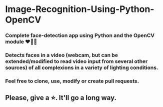 # Image-Recognition-Using-Python-OpenCV



### Complete face-detection app using Python and the OpenCV module :heart::star2::tada:



### Detects faces in a video (webcam, but can be extended/modified to read video input from several other sources) of all complexions in a variety of lighting conditions.



### Feel free to clone, use, modify or create pull requests.



## Please, give a :star:. It'll go a long way.
